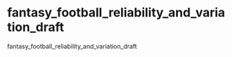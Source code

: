 # fantasy_football_reliability_and_variation_draft
fantasy_football_reliability_and_variation_draft
